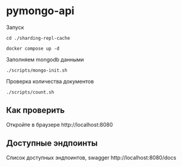 # pymongo-api

Запуск

```shell
cd ./sharding-repl-cache
```

```shell
docker compose up -d
```

Заполняем mongodb данными

```shell
./scripts/mongo-init.sh
```

Проверка количества документов

```shell
./scripts/count.sh
```

## Как проверить

Откройте в браузере http://localhost:8080

## Доступные эндпоинты

Список доступных эндпоинтов, swagger http://localhost:8080/docs
